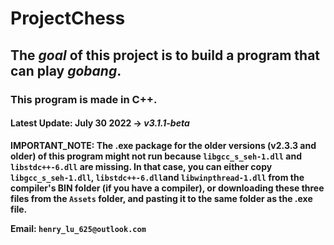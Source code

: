 # ProjectChess
## The _goal_ of this project is to build a program that can play *gobang*.
### This program is made in **C++**.
#### Latest Update: July 30 2022  -> *v3.1.1-beta*
**IMPORTANT_NOTE: The .exe package for the older versions (v2.3.3 and older) of this program might not run because ```libgcc_s_seh-1.dll``` and ```libstdc++-6.dll``` are missing. In that case, you can either copy  ```libgcc_s_seh-1.dll```, ```libstdc++-6.dll```and ```libwinpthread-1.dll``` from the compiler's BIN folder (if you have a compiler), or downloading these three files from the ```Assets``` folder, and pasting it to the same folder as the .exe file.**

**Email: ```henry_lu_625@outlook.com```**
